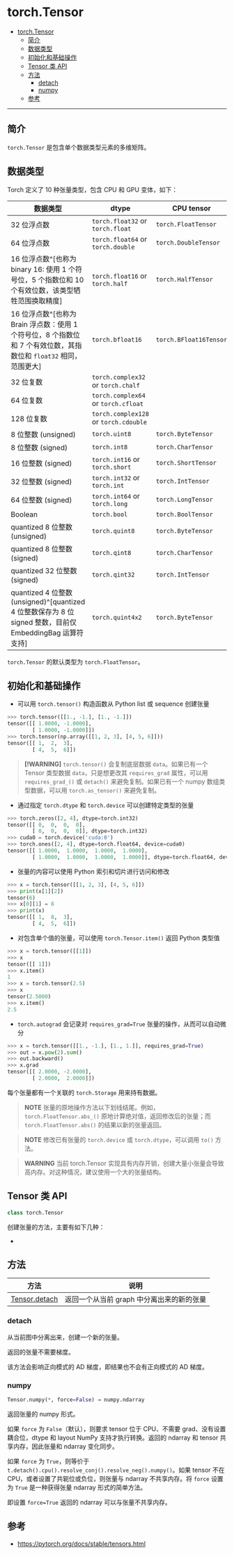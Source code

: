 # torch.Tensor

- [torch.Tensor](#torchtensor)
  - [简介](#简介)
  - [数据类型](#数据类型)
  - [初始化和基础操作](#初始化和基础操作)
  - [Tensor 类 API](#tensor-类-api)
  - [方法](#方法)
    - [detach](#detach)
    - [numpy](#numpy)
  - [参考](#参考)

***

## 简介

`torch.Tensor` 是包含单个数据类型元素的多维矩阵。

## 数据类型

Torch 定义了 10 种张量类型，包含 CPU 和 GPU 变体，如下：

|数据类型|dtype|CPU tensor|GPU tensor|
|---|---|---|---|
|32 位浮点数|`torch.float32` or `torch.float`|`torch.FloatTensor`|`torch.cuda.FloatTensor`|
|64 位浮点数|`torch.float64` or `torch.double`|`torch.DoubleTensor`|`torch.cuda.DoubleTensor`|
|16 位浮点数^[也称为 binary 16: 使用 1 个符号位，5 个指数位和 10 个有效位数，该类型牺牲范围换取精度]|`torch.float16` or `torch.half`|`torch.HalfTensor`|`torch.cuda.HalfTensor`|
|16 位浮点数^[也称为 Brain 浮点数：使用 1 个符号位，8 个指数位和 7 个有效位数，其指数位和 `float32` 相同，范围更大]|`torch.bfloat16`|`torch.BFloat16Tensor`|`torch.cuda.BFloat16Tensor`|
|32 位复数|`torch.complex32` or `torch.chalf`|
|64 位复数|`torch.complex64` or `torch.cfloat`|
|128 位复数|`torch.complex128` or `torch.cdouble`|
|8 位整数 (unsigned)|`torch.uint8`|`torch.ByteTensor`|`torch.cuda.ByteTensor`|
|8 位整数 (signed)|`torch.int8`|`torch.CharTensor`|`torch.cuda.CharTensor`|
|16 位整数 (signed)|`torch.int16` or `torch.short`|`torch.ShortTensor`|`torch.cuda.ShortTensor`|
|32 位整数 (signed)|`torch.int32` or `torch.int`|`torch.IntTensor`|`torch.cuda.IntTensor`|
|64 位整数 (signed)|`torch.int64` or `torch.long`|`torch.LongTensor`|`torch.cuda.LongTensor`|
|Boolean|`torch.bool`|`torch.BoolTensor`|`torch.cuda.BoolTensor`|
|quantized 8 位整数 (unsigned)|`torch.quint8`|`torch.ByteTensor`|/|
|quantized 8 位整数 (signed)|`torch.qint8`|`torch.CharTensor`|/|
|quantized 32 位整数 (signed)|`torch.qint32`|`torch.IntTensor`|/|
|quantized 4 位整数 (unsigned)^[quantized 4 位整数保存为 8 位 signed 整数，目前仅 EmbeddingBag 运算符支持]|`torch.quint4x2`|`torch.ByteTensor`|/|

`torch.Tensor` 的默认类型为 `torch.FloatTensor`。

## 初始化和基础操作

- 可以用 `torch.tensor()` 构造函数从 Python list 或 sequence 创建张量

```python
>>> torch.tensor([[1., -1.], [1., -1.]])
tensor([[ 1.0000, -1.0000],
        [ 1.0000, -1.0000]])
>>> torch.tensor(np.array([[1, 2, 3], [4, 5, 6]]))
tensor([[ 1,  2,  3],
        [ 4,  5,  6]])
```

> **[!WARNING]** `torch.tensor()` 会复制底层数据 `data`。如果已有一个 Tensor 类型数据 `data`，只是想更改其 `requires_grad` 属性，可以用 `requires_grad_()` 或 `detach()` 来避免复制。如果已有一个 numpy 数组类型数据，可以用 `torch.as_tensor()` 来避免复制。

- 通过指定 `torch.dtype` 和 `torch.device` 可以创建特定类型的张量

```python
>>> torch.zeros([2, 4], dtype=torch.int32)
tensor([[ 0,  0,  0,  0],
        [ 0,  0,  0,  0]], dtype=torch.int32)
>>> cuda0 = torch.device('cuda:0')
>>> torch.ones([2, 4], dtype=torch.float64, device=cuda0)
tensor([[ 1.0000,  1.0000,  1.0000,  1.0000],
        [ 1.0000,  1.0000,  1.0000,  1.0000]], dtype=torch.float64, device='cuda:0')
```

- 张量的内容可以使用 Python 索引和切片进行访问和修改

```python
>>> x = torch.tensor([[1, 2, 3], [4, 5, 6]])
>>> print(x[1][2])
tensor(6)
>>> x[0][1] = 8
>>> print(x)
tensor([[ 1,  8,  3],
        [ 4,  5,  6]])
```

- 对包含单个值的张量，可以使用 `torch.Tensor.item()` 返回 Python 类型值

```python
>>> x = torch.tensor([[1]])
>>> x
tensor([[ 1]])
>>> x.item()
1
>>> x = torch.tensor(2.5)
>>> x
tensor(2.5000)
>>> x.item()
2.5
```

- `torch.autograd` 会记录对 `requires_grad=True` 张量的操作，从而可以自动微分

```python
>>> x = torch.tensor([[1., -1.], [1., 1.]], requires_grad=True)
>>> out = x.pow(2).sum()
>>> out.backward()
>>> x.grad
tensor([[ 2.0000, -2.0000],
        [ 2.0000,  2.0000]])
```

每个张量都有一个关联的 `torch.Storage` 用来持有数据。

> **NOTE** 张量的原地操作方法以下划线结尾。例如，`torch.FloatTensor.abs_()` 原地计算绝对值，返回修改后的张量；而 `torch.FloatTensor.abs()` 的结果以新的张量返回。

> **NOTE** 修改已有张量的 `torch.device` 或 `torch.dtype`，可以调用 `to()` 方法。

> **WARNING** 当前 torch.Tensor 实现具有内存开销，创建大量小张量会导致高内存。对这种情况，建议使用一个大的张量结构。

## Tensor 类 API

```python
class torch.Tensor
```

创建张量的方法，主要有如下几种：

- 

## 方法

|方法|说明|
|---|---|
|[Tensor.detach](#detach) |返回一个从当前 graph 中分离出来的新的张量|

### detach

从当前图中分离出来，创建一个新的张量。

返回的张量不需要梯度。

该方法会影响正向模式的 AD 梯度，即结果也不会有正向模式的 AD 梯度。

### numpy

```python
Tensor.numpy(*, force=False) → numpy.ndarray
```

返回张量的 numpy 形式。

如果 `force` 为 `False`（默认），则要求 tensor 位于 CPU、不需要 grad、没有设置耦合位，dtype 和 layout  NumPy 支持才执行转换。返回的 ndarray 和 tensor 共享内存，因此张量和 ndarray 变化同步。

如果 `force` 为 `True`，则等价于 `t.detach().cpu().resolve_conj().resolve_neg().numpy()`。如果 tensor 不在 CPU，或者设置了共轭位或负位，则张量与 ndarray 不共享内存。将 `force` 设置为 `True` 是一种获得张量 ndarray 形式的简单方法。

即设置 `force=True` 返回的 ndarray 可以与张量不共享内存。

## 参考

- https://pytorch.org/docs/stable/tensors.html

